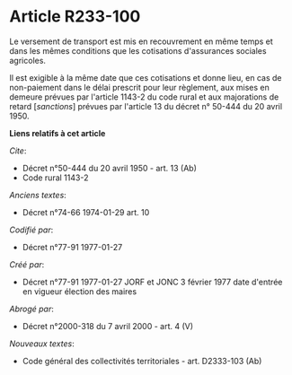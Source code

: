 # Article R233-100

Le versement de transport est mis en recouvrement en même temps et dans les mêmes conditions que les cotisations d'assurances
sociales agricoles. 

Il est exigible à la même date que ces cotisations et donne lieu, en cas de non-paiement dans le délai prescrit pour leur
règlement, aux mises en demeure prévues par l'article 1143-2 du code rural et aux majorations de retard [*sanctions*] prévues
par l'article 13 du décret n° 50-444 du 20 avril 1950.

**Liens relatifs à cet article**

_Cite_:

  - Décret n°50-444 du 20 avril 1950 - art. 13 (Ab)
  - Code rural 1143-2

_Anciens textes_:

  - Décret n°74-66 1974-01-29 art. 10

_Codifié par_:

  - Décret n°77-91 1977-01-27

_Créé par_:

  - Décret n°77-91 1977-01-27 JORF et JONC 3 février 1977 date d'entrée en vigueur élection des maires

_Abrogé par_:

  - Décret n°2000-318 du 7 avril 2000 - art. 4 (V)

_Nouveaux textes_:

  - Code général des collectivités territoriales - art. D2333-103 (Ab)
